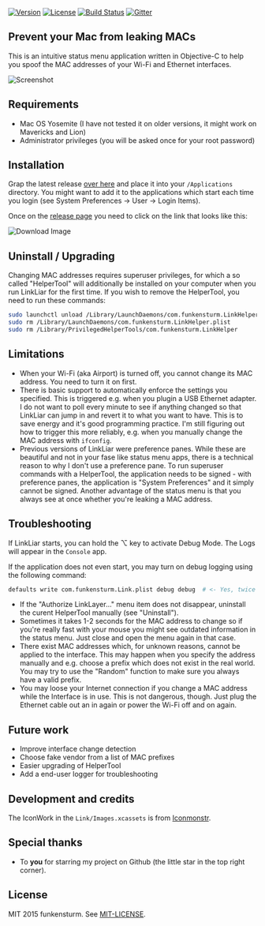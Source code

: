 [![Version](https://img.shields.io/github/release/halo/LinkLiar.svg?style=flat&label=version)](https://github.com/halo/LinkLiar/releases)
[![License](https://img.shields.io/badge/license-MIT-blue.svg?style=flat)](https://github.com/halo/LinkLiar/blob/master/LICENSE.md)
[![Build Status](https://travis-ci.org/halo/LinkLiar.svg?branch=master)](https://travis-ci.org/halo/LinkLiar)
[![Gitter](https://badges.gitter.im/Join%20Chat.svg)](https://gitter.im/halo/LinkLiar)

## Prevent your Mac from leaking MACs

This is an intuitive status menu application written in Objective-C to help you spoof the MAC addresses of your Wi-Fi and Ethernet interfaces.

![Screenshot](https://cdn.rawgit.com/halo/LinkLiar/master/doc/screenshot.png)

## Requirements

* Mac OS Yosemite (I have not tested it on older versions, it might work on Mavericks and Lion)
* Administrator privileges (you will be asked once for your root password)

## Installation

Grap the latest release [over here](https://github.com/halo/LinkLiar/releases/latest) and place it into your `/Applications` directory. You might want to add it to the applications which start each time you login (see System Preferences -> User -> Login Items).

Once on the [release page](https://github.com/halo/LinkLiar/releases/latest) you need to click on the link that looks like this:

![Download Image](https://cdn.rawgit.com/halo/LinkLiar/master/doc/download.png)

## Uninstall / Upgrading

Changing MAC addresses requires superuser privileges, for which a so called "HelperTool" will additionally be installed on your computer when you run LinkLiar for the first time. If you wish to remove the HelperTool, you need to run these commands:

```bash
sudo launchctl unload /Library/LaunchDaemons/com.funkensturm.LinkHelper.plist
sudo rm /Library/LaunchDaemons/com.funkensturm.LinkHelper.plist
sudo rm /Library/PrivilegedHelperTools/com.funkensturm.LinkHelper
```

## Limitations

* When your Wi-Fi (aka Airport) is turned off, you cannot change its MAC address. You need to turn it on first.
* There is basic support to automatically enforce the settings you specified. This is triggered e.g. when you plugin a USB Ethernet adapter. I do not want to poll every minute to see if anything changed so that LinkLiar can jump in and revert it to what you want to have. This is to save energy and it's good programming practice. I'm still figuring out how to trigger this more reliably, e.g. when you manually change the MAC address with `ifconfig`.
* Previous versions of LinkLiar were preference panes. While these are beautiful and not in your fase like status menu apps, there is a technical reason to why I don't use a preference pane. To run superuser commands with a HelperTool, the application needs to be signed - with preference panes, the application is "System Preferences" and it simply cannot be signed. Another advantage of the status menu is that you always see at once whether you're leaking a MAC address.

## Troubleshooting

If LinkLiar starts, you can hold the ⌥ key to activate Debug Mode. The Logs will appear in the `Console` app.

If the application does not even start, you may turn on debug logging using the following command:

```bash
defaults write com.funkensturm.Link.plist debug debug  # <- Yes, twice "debug"
```

* If the "Authorize LinkLayer..." menu item does not disappear, uninstall the curent HelperTool manually (see "Uninstall").
* Sometimes it takes 1-2 seconds for the MAC address to change so if you're really fast with your mouse you might see outdated information in the status menu. Just close and open the menu again in that case.
* There exist MAC addresses which, for unknown reasons, cannot be applied to the interface. This may happen when you specify the address manually and e.g. choose a prefix which does not exist in the real world. You may try to use the "Random" function to make sure you always have a valid prefix.
* You may loose your Internet connection if you change a MAC address while the Interface is in use. This is not dangerous, though. Just plug the Ethernet cable out an in again or power the Wi-Fi off and on again.

## Future work

* Improve interface change detection
* Choose fake vendor from a list of MAC prefixes
* Easier upgrading of HelperTool
* Add a end-user logger for troubleshooting

## Development and credits

The IconWork in the `Link/Images.xcassets` is from [Iconmonstr](http://iconmonstr.com).

## Special thanks

* To **you** for starring my project on Github (the little star in the top right corner).

## License

MIT 2015 funkensturm. See [MIT-LICENSE](https://github.com/halo/LinkLiar/blob/master/LICENSE.md).
